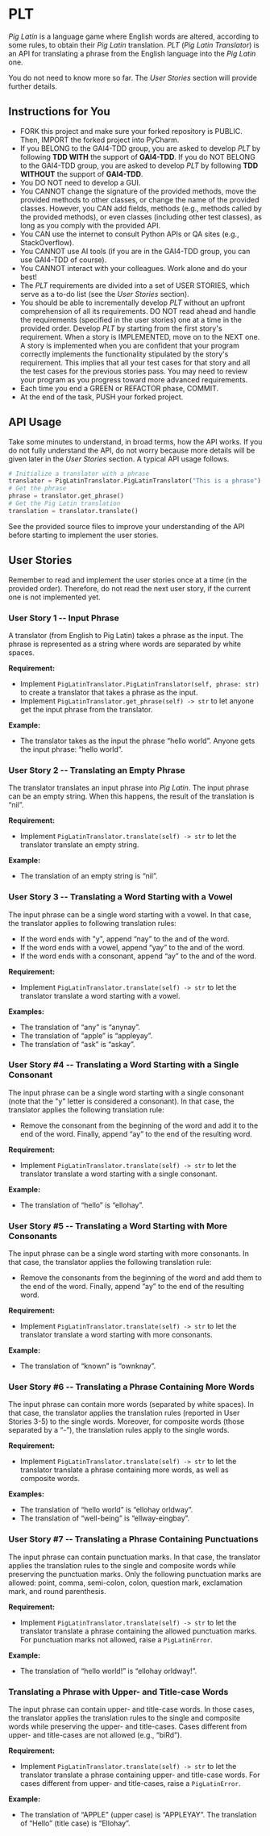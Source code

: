 # PLT
_Pig Latin_ is a language game where English words are altered, according to some rules, to obtain their _Pig Latin_ translation. _PLT_ (_Pig Latin Translator_) is an API for translating a phrase from the English language into the _Pig Latin_ one.

You do not need to know more so far. The _User Stories_ section will provide further details.

## Instructions for You
* FORK this project and make sure your forked repository is PUBLIC. Then, IMPORT the forked project into PyCharm.
* If you BELONG to the GAI4-TDD group, you are asked to develop _PLT_ by following **TDD WITH** the support of **GAI4-TDD**. If you do NOT BELONG to the GAI4-TDD group, you are asked to develop _PLT_ by following **TDD WITHOUT** the support of **GAI4-TDD**.
* You DO NOT need to develop a GUI.
* You CANNOT change the signature of the provided methods, move the provided methods to other classes, or change the name of the provided classes. However, you CAN add fields, methods (e.g., methods called by the provided methods), or even classes (including other test classes), as long as you comply with the provided API.
* You CAN use the internet to consult Python APIs or QA sites (e.g., StackOverflow).
* You CANNOT use AI tools (if you are in the GAI4-TDD group, you can use GAI4-TDD of course).
* You CANNOT interact with your colleagues. Work alone and do your best!
* The _PLT_ requirements are divided into a set of USER STORIES, which serve as a to-do list (see the _User Stories_ section).
* You should be able to incrementally develop _PLT_ without an upfront comprehension of all its requirements. DO NOT read ahead and handle the requirements (specified in the user stories) one at a time in the provided order. Develop _PLT_ by starting from the first story's requirement. When a story is IMPLEMENTED, move on to the NEXT one. A story is implemented when you are confident that your program correctly implements the functionality stipulated by the story's requirement. This implies that all your test cases for that story and all the test cases for the previous stories pass. You may need to review your program as you progress toward more advanced requirements.
* Each time you end a GREEN or REFACTOR phase, COMMIT.
* At the end of the task, PUSH your forked project.

## API Usage
Take some minutes to understand, in broad terms, how the API works. If you do not fully understand the API, do not worry because more details will be given later in the _User Stories_ section. A typical API usage follows.

```python
# Initialize a translator with a phrase
translator = PigLatinTranslator.PigLatinTranslator("This is a phrase")
# Get the phrase
phrase = translator.get_phrase()
# Get the Pig Latin translation
translation = translator.translate()
```

See the provided source files to improve your understanding of the API before starting to implement the user stories. 

## User Stories
Remember to read and implement the user stories once at a time (in the provided order). Therefore, do not read the next user story, if the current one is not implemented yet.

### User Story 1 -- Input Phrase
A translator (from English to Pig Latin) takes a phrase as the input. The phrase is represented as a string where words are separated by white spaces.

**Requirement:** 
* Implement `PigLatinTranslator.PigLatinTranslator(self, phrase: str)` to create a translator that takes a phrase as the input. 
* Implement `PigLatinTranslator.get_phrase(self) -> str` to let anyone get the input phrase from the translator.
 
**Example:** 
* The translator takes as the input the phrase “hello world”. Anyone gets the input phrase: “hello world”.

### User Story 2 -- Translating an Empty Phrase
The translator translates an input phrase into _Pig Latin_. The input phrase can be an empty string. When this happens, the result of the translation is “nil”.

**Requirement:** 
* Implement `PigLatinTranslator.translate(self) -> str` to let the translator translate an empty string.

**Example:** 
* The translation of an empty string is “nil”.

### User Story 3 -- Translating a Word Starting with a Vowel
The input phrase can be a single word starting with a vowel. In that case, the translator applies to following translation rules:
* If the word ends with "y", append “nay” to the and of the word.
* If the word ends with a vowel, append “yay” to the and of the word.
* If the word ends with a consonant, append “ay” to the and of the word.

**Requirement:** 
* Implement `PigLatinTranslator.translate(self) -> str` to let the translator translate a word starting with a vowel.

**Examples:** 
* The translation of “any” is “anynay”.
* The translation of “apple” is “appleyay”.
* The translation of “ask” is “askay”. 

### User Story #4 -- Translating a Word Starting with a Single Consonant
The input phrase can be a single word starting with a single consonant (note that the "y" letter is considered a consonant). In that case, the translator applies the following translation rule:
* Remove the consonant from the beginning of the word and add it to the end of the word. Finally, append “ay” to the end of the resulting word.

**Requirement:** 
* Implement `PigLatinTranslator.translate(self) -> str` to let the translator translate a word starting with a single consonant.

**Example:** 
* The translation of “hello” is “ellohay”.

### User Story #5 -- Translating a Word Starting with More Consonants
The input phrase can be a single word starting with more consonants. In that case, the translator applies the following translation rule:
* Remove the consonants from the beginning of the word and add them to the end of the word. Finally, append “ay” to the end of the resulting word.

**Requirement:** 
* Implement `PigLatinTranslator.translate(self) -> str` to let the translator translate a word starting with more consonants.

**Example:** 
* The translation of “known” is “ownknay”.

### User Story #6 -- Translating a Phrase Containing More Words
The input phrase can contain more words (separated by white spaces). In that case, the translator applies the translation rules (reported in User Stories 3-5) to the single words. Moreover, for composite words (those separated by a “-”), the translation rules apply to the single words.

**Requirement:** 
* Implement `PigLatinTranslator.translate(self) -> str` to let the translator translate a phrase containing more words, as well as composite words. 

**Examples:** 
* The translation of “hello world” is “ellohay orldway”. 
* The translation of “well-being” is “ellway-eingbay”.

### User Story #7 -- Translating a Phrase Containing Punctuations
The input phrase can contain punctuation marks. In that case, the translator applies the translation rules to the single and composite words while preserving the punctuation marks. Only the following punctuation marks are allowed: point, comma, semi-colon, colon, question mark, exclamation mark, and round parenthesis.

**Requirement:**  
* Implement `PigLatinTranslator.translate(self) -> str` to let the translator translate a phrase containing the allowed punctuation marks. For punctuation marks not allowed, raise a `PigLatinError`.

**Example:** 
* The translation of “hello world!” is “ellohay orldway!”.

### Translating a Phrase with Upper- and Title-case Words
The input phrase can contain upper- and title-case words. In those cases, the translator applies the translation rules to the single and composite words while preserving the upper- and title-cases. Cases different from upper- and title-cases are not allowed (e.g., “biRd”).

**Requirement:** 
* Implement `PigLatinTranslator.translate(self) -> str` to let the translator translate a phrase containing upper- and title-case words. For cases different from upper- and title-cases, raise a `PigLatinError`.

**Example:** 
* The translation of “APPLE” (upper case) is “APPLEYAY”. The translation of “Hello” (title case) is “Ellohay”.

